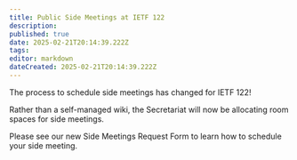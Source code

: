 ```yaml
---
title: Public Side Meetings at IETF 122
description: 
published: true
date: 2025-02-21T20:14:39.222Z
tags: 
editor: markdown
dateCreated: 2025-02-21T20:14:39.222Z
---
```


The process to schedule side meetings has changed for IETF 122!

Rather than a self-managed wiki, the Secretariat will now be allocating room spaces for side meetings. 

Please see our new Side Meetings Request Form to learn how to schedule your side meeting.